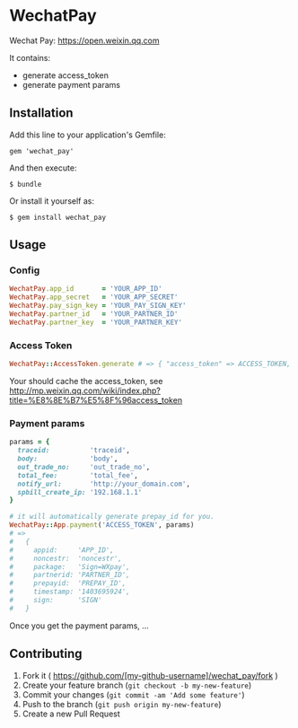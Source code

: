 # WechatPay

Wechat Pay: https://open.weixin.qq.com

It contains:

* generate access_token
* generate payment params

## Installation

Add this line to your application's Gemfile:

    gem 'wechat_pay'

And then execute:

    $ bundle

Or install it yourself as:

    $ gem install wechat_pay

## Usage

### Config

```ruby
WechatPay.app_id       = 'YOUR_APP_ID'
WechatPay.app_secret   = 'YOUR_APP_SECRET'
WechatPay.pay_sign_key = 'YOUR_PAY_SIGN_KEY'
WechatPay.partner_id   = 'YOUR_PARTNER_ID'
WechatPay.partner_key  = 'YOUR_PARTNER_KEY'

```

### Access Token

```ruby
WechatPay::AccessToken.generate # => { "access_token" => ACCESS_TOKEN, "expires_in" => 7200 }
```

Your should cache the access_token, see http://mp.weixin.qq.com/wiki/index.php?title=%E8%8E%B7%E5%8F%96access_token

### Payment params

```ruby
params = {
  traceid:          'traceid',
  body:             'body',
  out_trade_no:     'out_trade_no',
  total_fee:        'total_fee',
  notify_url:       'http://your_domain.com',
  spbill_create_ip: '192.168.1.1'
}

# it will automatically generate prepay_id for you.
WechatPay::App.payment('ACCESS_TOKEN', params)
# =>
#   {
#     appid:     'APP_ID',
#     noncestr:  'noncestr',
#     package:   'Sign=WXpay',
#     partnerid: 'PARTNER_ID',
#     prepayid:  'PREPAY_ID',
#     timestamp: '1403695924',
#     sign:      'SIGN'
#   }
```

Once you get the payment params, ...

## Contributing

1. Fork it ( https://github.com/[my-github-username]/wechat_pay/fork )
2. Create your feature branch (`git checkout -b my-new-feature`)
3. Commit your changes (`git commit -am 'Add some feature'`)
4. Push to the branch (`git push origin my-new-feature`)
5. Create a new Pull Request

